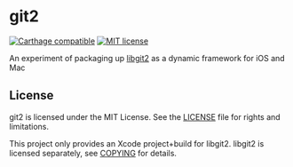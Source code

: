 # git2

[![Carthage compatible](https://img.shields.io/badge/Carthage-compatible-4BC51D.svg?style=flat)](https://github.com/Carthage/Carthage)
[![MIT license](https://img.shields.io/badge/license-MIT-lightgrey.svg)](https://github.com/phatblat/git2/blob/master/LICENSE.md)

An experiment of packaging up [libgit2](https://github.com/libgit2/libgit2) as a dynamic framework for iOS and Mac

## License

git2 is licensed under the MIT License. See the [LICENSE](LICENSE.md) file for rights and limitations.

This project only provides an Xcode project+build for libgit2. libgit2 is licensed separately, see [COPYING](https://github.com/libgit2/libgit2/blob/master/COPYING) for details.
